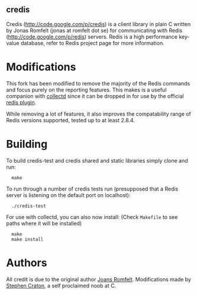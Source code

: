 credis
------

Credis (http://code.google.com/p/credis) is a client library in plain C written by Jonas Romfelt (jonas at romfelt dot se) for communicating with Redis (http://code.google.com/p/redis) servers. Redis is a high performance key-value database, refer to Redis project page for more information.

Modifications
=============

This fork has been modified to remove the majority of the Redis commands and focus purely on the reporting features. This makes is a useful companion with [collectd](http://collectd.org/) since it can be dropped in for use by the official [redis plugin](http://collectd.org/wiki/index.php/Plugin:Redis).

While removing a lot of features, it also improves the compatability range of Redis versions supported, tested up to at least 2.8.4.

Building
========

To build credis-test and credis shared and static libraries simply clone and run:

```
  make
```

To run through a number of credis tests run (presupposed that a Redis server is listening on the default port on localhost):

```
  ./credis-test
```

For use with collectd, you can also now install: (Check `Makefile` to see paths where it will be installed)

```
  make
  make install
```

Authors
=======

All credit is due to the original author [Joans Romfelt](http://code.google.com/p/credis). Modifications made by [Stephen Craton](http://github.com/scraton), a self proclaimed noob at C.
